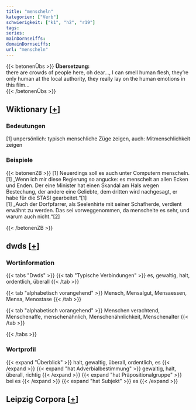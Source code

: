 ```yaml
---
title: "menscheln"
kategorien: ["Verb"]
schwierigkeit: ["k1", "h2", "r19"]
tags:
series:
mainDornseiffs:
domainDornseiffs:
url: "menscheln"
---
```


{{< betonenÜbs >}}
**Übersetzung:**  
there are crowds of people here, oh dear..., I can smell human flesh, they’re only human at the local authority, they really lay on the human emotions in this film...  
{{< /betonenÜbs >}}

## Wiktionary [[+](https://de.wiktionary.org/wiki/menscheln)]

### Bedeutungen
[1] unpersönlich: typisch menschliche Züge zeigen, auch: Mitmenschlichkeit zeigen  

### Beispiele
{{< betonenZB >}}
[1] Neuerdings soll es auch unter Computern menscheln.  
[1] „Wenn ich mir diese Regierung so angucke: es menschelt an allen Ecken und Enden. Der eine Minister hat einen Skandal am Hals wegen Bestechung, der andere eine Geliebte, dem dritten wird nachgesagt, er habe für die STASI gearbeitet.“[1]  
[1] „Auch der Dorfpfarrer, als Seelenhirte mit seiner Schafherde, verdient erwähnt zu werden. Das sei vorweggenommen, da menschelte es sehr, und warum auch nicht.“[2]  

{{< /betonenZB >}}


## dwds [[+](https://www.dwds.de/wb/menscheln)]

### Wortinformation
{{< tabs "Dwds" >}}
{{< tab "Typische Verbindungen" >}}
es, gewaltig, halt, ordentlich, überall
{{< /tab >}}

{{< tab "alphabetisch vorangehend" >}}
Mensch, Mensalgut, Mensaessen, Mensa, Menostase
{{< /tab >}}

{{< tab "alphabetisch vorangehend" >}}
Menschen verachtend, Menschenaffe, menschenähnlich, Menschenähnlichkeit, Menschenalter
{{< /tab >}}

{{< /tabs >}}

### Wortprofil
{{< expand "Überblick" >}} halt, gewaltig, überall, ordentlich, es {{< /expand >}}
{{< expand "hat Adverbialbestimmung" >}} gewaltig, halt, überall, richtig {{< /expand >}}
{{< expand "hat Präpositionalgruppe" >}} bei es {{< /expand >}}
{{< expand "hat Subjekt" >}} es {{< /expand >}}

## Leipzig Corpora [[+](https://corpora.uni-leipzig.de/en/res?word=menscheln&corpusId=deu_newscrawl-public_2018)]

